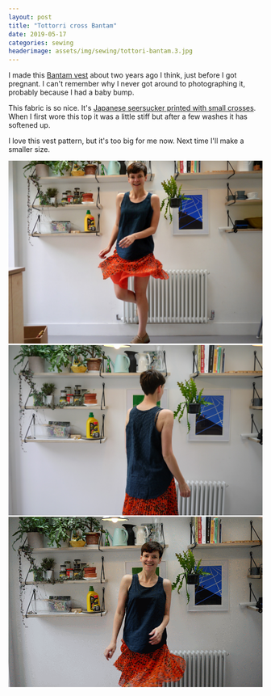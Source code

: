 ```yaml
---
layout: post
title: "Tottorri cross Bantam"
date: 2019-05-17
categories: sewing
headerimage: assets/img/sewing/tottori-bantam.3.jpg
---
```


I made this [Bantam vest](https://merchantandmills.com/store/books/the-workbook/) about two years ago I think, just before I got pregnant. I can't remember why I never got around to photographing it, probably because I had a baby bump.

This fabric is so nice. It's [Japanese seersucker printed with small crosses](https://merchantandmills.com/store/cloth/tottorri-cross/). When I first wore this top it was a little stiff but after a few washes it has softened up.

I love this vest pattern, but it's too big for me now. Next time I'll make a smaller size.

![Vest from the front](/assets/img/sewing/tottori-bantam.1.jpg)
![Vest from the back](/assets/img/sewing/tottori-bantam.2.jpg)
![Animated GIF](/assets/img/sewing/tottori-bantam.gif)
